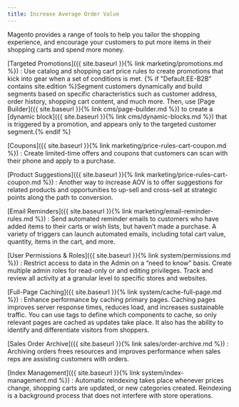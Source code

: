 ```yaml
---
title: Increase Average Order Value
---
```


Magento provides a range of tools to help you tailor the shopping experience, and encourage your customers to put more items in their shopping carts and spend more money.

[Targeted Promotions]({{ site.baseurl }}{% link marketing/promotions.md %})
:  Use catalog and shopping cart price rules to create promotions that kick into gear when a set of conditions is met. {% if "Default.EE-B2B" contains site.edition %}Segment customers dynamically and build segments based on specific characteristics such as customer address, order history, shopping cart content, and much more. Then, use [Page Builder]({{ site.baseurl }}{% link cms/page-builder.md %}) to create a [dynamic block]({{ site.baseurl }}{% link cms/dynamic-blocks.md %}) that is triggered by a promotion, and appears only to the targeted customer segment.{% endif %}

[Coupons]({{ site.baseurl }}{% link marketing/price-rules-cart-coupon.md %})
:  Create limited-time offers and coupons that customers can scan with their phone and apply to a purchase.

[Product Suggestions]({{ site.baseurl }}{% link marketing/price-rules-cart-coupon.md %})
:  Another way to increase AOV is to offer suggestions for related products and opportunities to up-sell and cross-sell at strategic points along the path to conversion.

<!--{% if "Default.EE-B2B" contains site.edition %}-->
[Email Reminders]({{ site.baseurl }}{% link marketing/email-reminder-rules.md %})
:  Send automated reminder emails to customers who have added items to their carts or wish lists, but haven’t made a purchase. A variety of triggers can launch automated emails, including total cart value, quantity, items in the cart, and more.<!--{% endif %}-->

[User Permissions &amp; Roles]({{ site.baseurl }}{% link system/permissions.md %})
:  Restrict access to data in the Admin on a “need to know” basis. Create multiple admin roles for read-only or and editing privileges. Track and review all activity at a granular level to specific stores and websites.

[Full-Page Caching]({{ site.baseurl }}{% link system/cache-full-page.md %})
:  Enhance performance by caching primary pages. Caching pages improves server response times, reduces load, and increases sustainable traffic. You can use tags to define which components to cache, so only relevant pages are cached as updates take place. It also has the ability to identify and differentiate visitors from shoppers.

<!--{% if "Default.EE-B2B" contains site.edition %}-->
[Sales Order Archive]({{ site.baseurl }}{% link sales/order-archive.md %})
:  Archiving orders frees resources and improves performance when sales reps are assisting customers with orders.<!--{% endif %}-->

[Index Management]({{ site.baseurl }}{% link system/index-management.md %})
:  Automatic reindexing takes place whenever prices change, shopping carts are updated, or new categories created. Reindexing is a background process that does not interfere with store operations.
